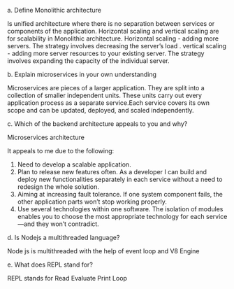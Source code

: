 a. Define Monolithic architecture

Is unified architecture where there is no separation between services or components of the application. 
Horizontal scaling and vertical scaling are for scalability in Monolithic architecture. 
Horizontal scaling - adding  more servers. The strategy involves decreasing the server’s load . 
vertical scaling - adding more server resources to your existing server. The strategy involves expanding the capacity of the individual server.


b. Explain microservices in your own understanding

Microservices are pieces of a larger application. They are split into a collection of smaller independent units. These units carry out every application process as a separate service.Each service covers its own scope and can be updated, deployed, and scaled independently.


c. Which of the backend architecture appeals to you and why?

Microservices architecture

It appeals to me due to the following: 
1. Need to develop a scalable application. 
2. Plan to release new features often. As a developer I can build and deploy new functionalities separately in each service without a need to redesign the whole solution.
3. Aiming at increasing fault tolerance.  If one system component fails, the other application parts won’t stop working properly.
4. Use several technologies within one software. The isolation of modules enables you to choose the most appropriate technology for each service—and they won’t contradict.

d. Is Nodejs a multithreaded language?

Node js is multithreaded with the help of event loop and V8 Engine


e. What does REPL stand for?

REPL stands for Read Evaluate Print Loop